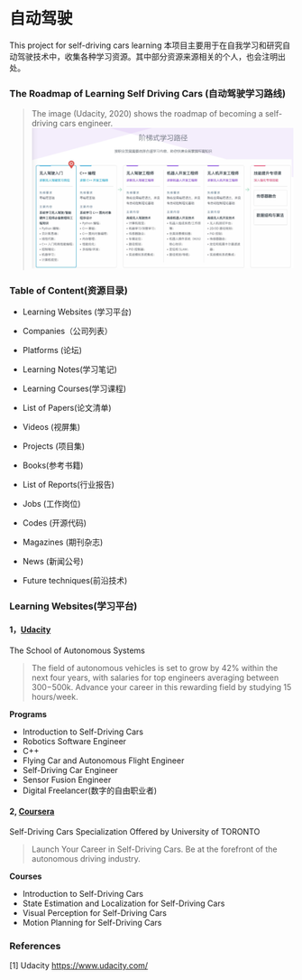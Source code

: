 # 自动驾驶
This project for self-driving cars learning
本项目主要用于在自我学习和研究自动驾驶技术中，收集各种学习资源。其中部分资源来源相关的个人，也会注明出处。

### The Roadmap of Learning Self Driving Cars (自动驾驶学习路线)
> The image (Udacity, 2020) shows the roadmap of becoming a self-driving cars engineer.
![自动驾驶](自动驾驶学习路线图.png)


### Table of Content(资源目录)

- Learning Websites (学习平台)

- Companies（公司列表）
- Platforms (论坛)
- Learning Notes(学习笔记)
- Learning Courses(学习课程)
- List of Papers(论文清单)
- Videos (视屏集)
- Projects (项目集)
- Books(参考书籍)
- List of Reports(行业报告)
- Jobs (工作岗位)
- Codes (开源代码)
- Magazines (期刊杂志)
- News (新闻公号)
- Future techniques(前沿技术)


### Learning Websites(学习平台)

#### 1，[Udacity](https://www.udacity.com/)
The School of Autonomous Systems 
> The field of autonomous vehicles is set to grow by 42% within the next four years, with salaries for top engineers averaging between $300-$500k. Advance your career in this rewarding field by studying 15 hours/week.

**Programs**
- Introduction to Self-Driving Cars
- Robotics Software Engineer
- C++
- Flying Car and Autonomous Flight Engineer
- Self-Driving Car Engineer
- Sensor Fusion Engineer
- Digital Freelancer(数字的自由职业者)

#### 2, [Coursera](https://www.coursera.org/)
Self-Driving Cars Specialization Offered by University of TORONTO
> Launch Your Career in Self-Driving Cars. Be at the forefront of the autonomous driving industry.

**Courses**
- Introduction to Self-Driving Cars
- State Estimation and Localization for Self-Driving Cars
- Visual Perception for Self-Driving Cars
- Motion Planning for Self-Driving Cars



### References
[1] Udacity https://www.udacity.com/
